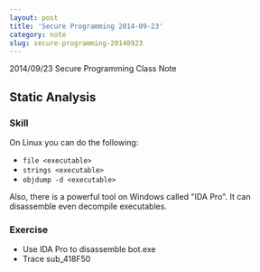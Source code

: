 ```yaml
---
layout: post
title: 'Secure Programming 2014-09-23'
category: note
slug: secure-programming-20140923
---
```

2014/09/23 Secure Programming Class Note

## Static Analysis

### Skill

On Linux you can do the following:

- `file <executable>`
- `strings <executable>`
- `objdump -d <executable>`

Also, there is a powerful tool on Windows called "IDA Pro". It can disassemble
even decompile executables.

### Exercise

- Use IDA Pro to disassemble bot.exe
- Trace sub\_418F50
